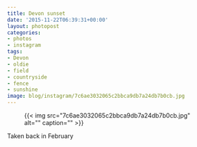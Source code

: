 ```yaml
---
title: Devon sunset
date: '2015-11-22T06:39:31+00:00'
layout: photopost
categories:
- photos
- instagram
tags:
- Devon
- oldie
- field
- countryside
- fence
- sunshine
image: blog/instagram/7c6ae3032065c2bbca9db7a24db7b0cb.jpg
---
```


<figure class="photo photo--square">
  {{< img src="7c6ae3032065c2bbca9db7a24db7b0cb.jpg" alt="" caption="" >}}

</figure>

Taken back in February

